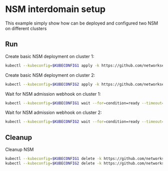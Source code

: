 # NSM interdomain setup


This example simply show how can be deployed and configured two NSM on different clusters

## Run

Create basic NSM deployment on cluster 1:

```bash
kubectl --kubeconfig=$KUBECONFIG1 apply -k https://github.com/networkservicemesh/deployments-k8s/examples/interdomain/nsm/cluster1?ref=8ba2d5df2dd6b1e6ef74b1bd6002574ca237790e
```

Create basic NSM deployment on cluster 2:

```bash
kubectl --kubeconfig=$KUBECONFIG2 apply -k https://github.com/networkservicemesh/deployments-k8s/examples/interdomain/nsm/cluster2?ref=8ba2d5df2dd6b1e6ef74b1bd6002574ca237790e
```

Wait for NSM admission webhook on cluster 1:

```bash
kubectl --kubeconfig=$KUBECONFIG1 wait --for=condition=ready --timeout=1m pod -n nsm-system -l app=admission-webhook-k8s
```

Wait for NSM admission webhook on cluster 2:

```bash
kubectl --kubeconfig=$KUBECONFIG2 wait --for=condition=ready --timeout=1m pod -n nsm-system -l app=admission-webhook-k8s
```

## Cleanup

Cleanup NSM
```bash
kubectl --kubeconfig=$KUBECONFIG1 delete -k https://github.com/networkservicemesh/deployments-k8s/examples/interdomain/nsm/cluster1?ref=8ba2d5df2dd6b1e6ef74b1bd6002574ca237790e
kubectl --kubeconfig=$KUBECONFIG2 delete -k https://github.com/networkservicemesh/deployments-k8s/examples/interdomain/nsm/cluster2?ref=8ba2d5df2dd6b1e6ef74b1bd6002574ca237790e
```
